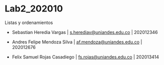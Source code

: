# Lab2_202010
Listas y ordenamientos

- Sebastian Heredia Vargas | s.herediav@uniandes.edu.co | 202012346

- Andres Felipe Mendoza Silva | af.mendoza@uniandes.edu.co | 202012676

- Felix Samuel Rojas Casadiego | fs.rojas@uniandes.edu.co | 202013414 
